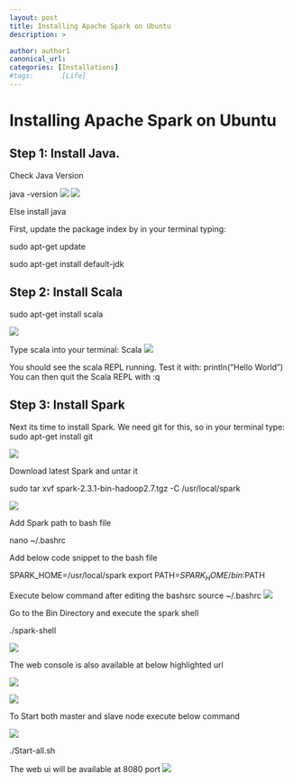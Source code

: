 ```yaml
---
layout: post
title: Installing Apache Spark on Ubuntu
description: >

author: author1
canonical_url:
categories: [Installations]
#tags:       [Life]
---
```

# Installing Apache Spark on Ubuntu

## Step 1: Install Java.

Check Java Version

java -version
![](/devilsadvocatediwakar/assets/img/1.jpg)
![](/devilsadvocatediwakar/_posts/2018/images/installing%20spark/1.png)

Else install java

First, update the package index by in your terminal typing:

sudo apt-get update

sudo apt-get install default-jdk

## Step 2: Install Scala

sudo apt-get install scala

![](/devilsadvocatediwakar/_posts/2018/images/installing%20spark/2.png)

Type scala into your terminal:
Scala
![](/devilsadvocatediwakar/_posts/2018/images/installing%20spark/3.png)

You should see the scala REPL running. Test it with:
println(“Hello World”)
You can then quit the Scala REPL with
:q



## Step 3: Install Spark
Next its time to install Spark. We need git for this, so in your terminal type:
sudo apt-get install git

![](/devilsadvocatediwakar/_posts/2018/images/installing%20spark/4.png)


Download latest Spark and untar it

sudo tar xvf spark-2.3.1-bin-hadoop2.7.tgz -C /usr/local/spark

![](/devilsadvocatediwakar/_posts/2018/images/installing%20spark/5.png)


Add Spark path to bash file

nano ~/.bashrc

Add below code snippet to the bash file

SPARK_HOME=/usr/local/spark
export PATH=$SPARK_HOME/bin:$PATH

Execute below command after editing the bashsrc
source ~/.bashrc
![](/devilsadvocatediwakar/_posts/2018/images/installing%20spark/6.png)

Go to the Bin Directory and execute the spark shell

./spark-shell

![](/devilsadvocatediwakar/_posts/2018/images/installing%20spark/7.png)



The web console is also available at below highlighted url

![](/devilsadvocatediwakar/_posts/2018/images/installing%20spark/8.png)


![](/devilsadvocatediwakar/_posts/2018/images/installing%20spark/9.png)

To Start both master and slave node execute below command

![](/devilsadvocatediwakar/_posts/2018/images/installing%20spark/10.png)


./Start-all.sh

The web ui will be available at 8080 port
![](/devilsadvocatediwakar/_posts/2018/images/installing%20spark/11.png)





[docs]: ../../docs/README.md
